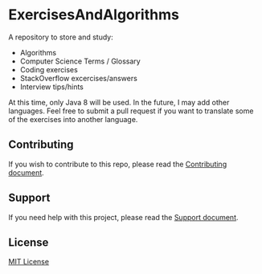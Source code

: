 # ExercisesAndAlgorithms
A repository to store and study: 
* Algorithms
* Computer Science Terms / Glossary
* Coding exercises
* StackOverflow excercises/answers
* Interview tips/hints

At this time, only Java 8 will be used. In the future, I may add other languages. Feel free to submit a pull
request if you want to translate some of the exercises into another language.

## Contributing

If you wish to contribute to this repo, please read the [Contributing document](.github/CONTRIBUTING.md).

## Support

If you need help with this project, please read the [Support document](.github/SUPPORT.md).

## License

[MIT License](LICENSE.md)

